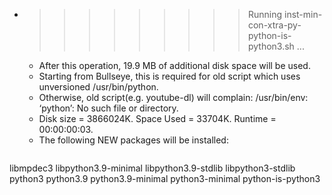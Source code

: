 * >>>>>>>>> Running inst-min-con-xtra-py-python-is-python3.sh ...
  * After this operation, 19.9 MB of additional disk space will be used.
  * Starting from Bullseye, this is required for old script which uses unversioned /usr/bin/python.
  * Otherwise, old script(e.g. youtube-dl) will complain: /usr/bin/env: ‘python’: No such file or directory.
  * Disk size = 3866024K. Space Used = 33704K. Runtime = 00:00:00:03.
  * The following NEW packages will be installed:
  ```bash
libmpdec3 libpython3.9-minimal libpython3.9-stdlib libpython3-stdlib python3
python3.9 python3.9-minimal python3-minimal python-is-python3
  ```
